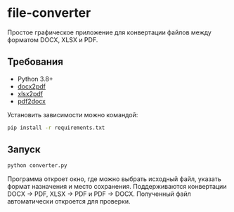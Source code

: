 # file-converter

Простое графическое приложение для конвертации файлов между форматом
DOCX, XLSX и PDF.

## Требования

- Python 3.8+
- [docx2pdf](https://pypi.org/project/docx2pdf/)
- [xlsx2pdf](https://pypi.org/project/xlsx2pdf/)
- [pdf2docx](https://pypi.org/project/pdf2docx/)

Установить зависимости можно командой:

```bash
pip install -r requirements.txt
```

## Запуск

```bash
python converter.py
```

Программа откроет окно, где можно выбрать исходный файл, указать формат
назначения и место сохранения. Поддерживаются конвертации DOCX → PDF,
XLSX → PDF и PDF → DOCX. Полученный файл автоматически откроется для
проверки.
